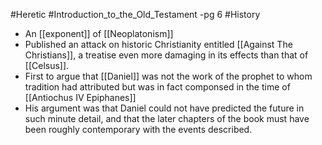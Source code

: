 #Heretic #Introduction_to_the_Old_Testament -pg 6 #History 

- An [[exponent]] of [[Neoplatonism]]
- Published an attack on historic Christianity entitled [[Against The Christians]], a treatise even more damaging in its effects than that of [[Celsus]].
- First to argue that [[Daniel]] was not the work of the prophet to whom tradition had attributed but was in fact componsed in the time of [[Antiochus IV Epiphanes]]
- His argument was that Daniel could not have predicted the future in such minute detail, and that the later chapters of the book must have been roughly contemporary with the events described.